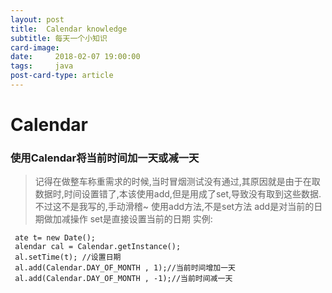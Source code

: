 ```yaml
---
layout: post
title:  Calendar knowledge
subtitle: 每天一个小知识
card-image: 
date:     2018-02-07 19:00:00
tags:     java
post-card-type: article
---
```

# Calendar
### 使用Calendar将当前时间加一天或减一天
> 记得在做整车称重需求的时候,当时冒烟测试没有通过,其原因就是由于在取数据时,时间设置错了,本该使用add,但是用成了set,导致没有取到这些数据.不过这不是我写的,手动滑稽~
使用add方法,不是set方法
add是对当前的日期做加减操作
set是直接设置当前的日期
实例:
```
 ate t= new Date();
 alendar cal = Calendar.getInstance();
 al.setTime(t); //设置日期
 al.add(Calendar.DAY_OF_MONTH , 1);//当前时间增加一天
 al.add(Calendar.DAY_OF_MONTH , -1);//当前时间减一天
```
